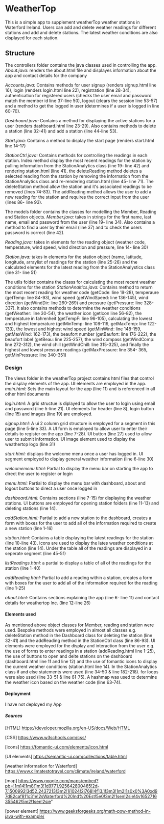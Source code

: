 # **WeatherTop**

This is a simple app to supplement weatherTop weather stations in Waterford Ireland. Users can add and delete weather readings for different stations and add and delete stations. The latest weather conditions are also displayed for each station.

## **Structure**

The controllers folder contains the java classes used in controlling the app.
*About.java:*
renders the about.html file and displayes information about the app and contact details for the company

*Accounts.java:*
Contains methods for user signup (renders signup.html line 16), login (renders login.html line 22), registration (line 28-34), authentication for registered users (checks the user email and password match the member id line 37-line 50), 
logout (clears the session line 53-57) and a method to get the logged in user (determines if a user is logged in line 60-70).

*Dashboard.java:*
Contains a method for displaying the active stations for a user (renders dashboard.html line 23-29). 
Also contains methods to delete a station (line 32-41) and add a station (line 44-line 53).

*Start.java:*
Contains a method to display the start page (renders start.html line 14-17)

*StationCtrl.java:*
Contains methods for controlling the readings in each station. Index method display the most recent readings for the station by pulling information from the StationAnalytics class (line 19- line 42) and rendering station.html (line 41). the deleteReading method deletes a selected reading from the station by removing the information from the StationAnalytics class and re-rendering station.html (line 45- line 71). The deleteStation method allow the station and it's associated readings to be removed (lines 74-83). The addReading method allows the user to add a new reading for the station and requires the correct input from the user (lines 86- line 93).


The models folder contains the classes for modelling the Member, Reading and Station objects.
*Member.java:*
takes in strings for the first name, last name, email and password from the user (line 19- line 34). Also contains a method to find a user by their email (line 37)
and to check the users password is correct (line 42).

*Reading.java:*
takes in elements for the reading object (weather code, temperature, wind speed, wind direction and pressure, line 14- line 30)

*Station.java:*
takes in elements for the station object (name, latitude, longitude, arraylist of readings for the station (line 25-26) and the calculated elements for the 
latest reading from the StationAnalystics class (line 31- line 51)


The utils folder contains the classs for calculating the most recent weather conditions for the station
*StationAnaltics.java:*
Contains method to return the most recent reading for weather code (getCode: line 19-28), temperaure (getTemp: line 84-93), wind speed (getWindSpeed: line 136-145), 
wind direction (getWindDir: line 260-269) and pressure (getPressure: line 328-337). It also contains methods to determine the weather conditions 
(getWeather: line 30-54), the weather icon (getIcon line 56-82), the temperature in fahrenheit (getTempF: line 96-105), calculating the lowest and highest 
temperature (getMinTemp: line 108-119, getMaxTemp: line 122-133), the lowest and highest wind speed (getMinWind: line 148-159, getMaxWind: 162-173), the beaufort 
number (getBaufort: line 176-222), the beaufort label (getBeau: line 225-257), the wind compass (getWindComp: line 272-312), the wind chill (getWindChill: line 315-325),
and finally the highest and lowest pressure readings (getMaxPressure: line 354- 365, getMinPressure: line 340-351)


### **Design**

The views folder in the weatherTop project contains html files that control the display elements of the app. UI elements are employed in the app.
*main.html:*
Sets the main layout for the app (line 11) and is referenced in all other html documents

*login.html:*
A grid structue is diplayed to allow the user to login using email and password (line 5-line 21). UI elements for header (line 8), login button (line 15) and 
images (line 19) are employed.

*signup.html:*
A ui 2 column grid structure is employed for a segment in this page (line 5-line 33). A UI form is employed to allow user to enter their details to register on the app
(line 7-28). UI button (line 27) used to allow user to submit information. UI image element used to display the weathertop logo (line 31)

*start.html:*
displays the welcome menu once a user has logged in. UI segment employed to display general weather information (line 6-line 30)

*welcomemenu.html:*
Partial to display the menu bar on starting the app to direct the user to register or login

*menu.html:*
Partial to display the menu bar with dashboard, about and logout buttons to direct a user once logged in

*dashboard.html:*
Contains sections (line 7-15) for displaying the weather stations. UI buttons are employed for opening station folders (line 11-13) and deleting stations (line 14).

*addStation.html:*
Partial to add a new station to the dashboard, creates a form with boxes for the user to add all of the information required to create a new station (line 1-16)

*station.html:*
Contains a table displaying the latest readings for the station (line 10-line 43). Icons are used to display the lates weather conditions at the station (line 14). 
Under the table all of the readings are displayed in a seperate segment (line 45-51)

*listReadings.html:*
a partial to display a table of all of the readings for the station (line 1-40)

*addReading.html:*
Partial to add a reading within a station, creates a form with boxes for the user to add all of the information required for the reading (line 1-25)

*about.html:*
Contains sections explaining the app (line 6- line 11) and contact details for weathertop Inc. (line 12-line 26)



#### **Elements used**

As mentioned above object classes for Member, reading and station were used. Bespoke methods were employed in almost all classes e.g. deleteStation method in the 
Dashboard class for deleting the station (line 32-41) and the addReading method in the StationCtrl class (line 86-93). 
UI elements were employed for the display and interaction from the user e.g. the use of forms to enter readings in a station (addReading.html line 1-25), the use of 
buttons to open and delte stations on the dashboard (dashboard.html line 11 and line 12) and the use of fomantic icons to display the current weather conditions 
(station.html line 14). In the StationAnalytics class if and else statements were used (line 34-50 & line 182-218). for loops were also used (line 33-51 & line 61-75).
A hashmap was used to determine the weather icon based on the weather code (line 63-74).


#### **Deployment**

I have not deployed my App

##### **Sources**

[HTML] https://developer.mozilla.org/en-US/docs/Web/HTML

[CSS] https://www.w3schools.com/css/

[icons] https://fomantic-ui.com/elements/icon.html

[UI elements] https://semantic-ui.com/collections/table.html

[weather information for Waterford] https://www.climatestotravel.com/climate/ireland/waterford

[map] https://www.google.com/maps/embed?pb=!1m14!1m8!1m3!1d9771.925642800465!2d-7.1500992!3d52.2437213!3m2!1i1024!2i768!4f13.1!3m3!1m2!1s0x0%3A0xd97d82caf811c31e!2sWaterford%20Ind%20Est!5e0!3m2!1sen!2sie!4v1652716355462!5m2!1sen!2sie" 

[power element] https://www.geeksforgeeks.org/math-pow-method-in-java-with-example/


